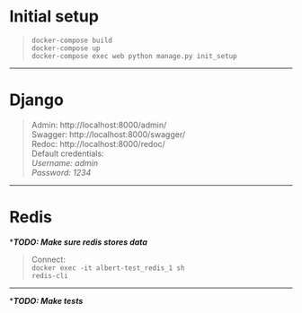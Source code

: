 # Initial setup

>`docker-compose build`<br>
`docker-compose up`<br>
`docker-compose exec web python manage.py init_setup`
<hr>

# Django
>Admin: http://localhost:8000/admin/ <br>
Swagger: http://localhost:8000/swagger/ <br>
Redoc: http://localhost:8000/redoc/ <br>
Default credentials: <br>
*Username: admin* <br>
*Password: 1234* <br>
<hr>

# Redis
****TODO: Make sure redis stores data***
>Connect: <br>
`docker exec -it albert-test_redis_1 sh` <br>
`redis-cli`
<hr>

****TODO: Make tests***